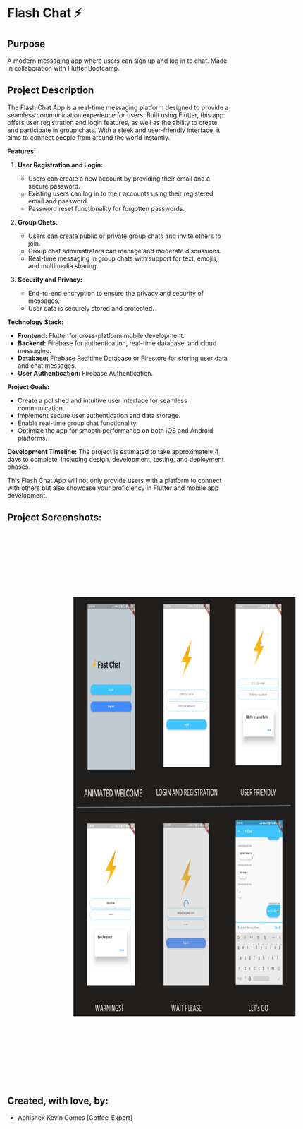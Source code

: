  

<h1> Flash Chat ⚡️ </h1> 

##   Purpose
A modern messaging app where users can sign up and log in to chat.
Made in collaboration with Flutter Bootcamp.

## Project Description
The Flash Chat App is a real-time messaging platform designed to provide a seamless communication experience for users. Built using Flutter, this app offers user registration and login features, as well as the ability to create and participate in group chats. With a sleek and user-friendly interface, it aims to connect people from around the world instantly.


**Features:**

1. **User Registration and Login:**
   - Users can create a new account by providing their email and a secure password.
   - Existing users can log in to their accounts using their registered email and password.
   - Password reset functionality for forgotten passwords.

2. **Group Chats:**
   - Users can create public or private group chats and invite others to join.
   - Group chat administrators can manage and moderate discussions.
   - Real-time messaging in group chats with support for text, emojis, and multimedia sharing.

3. **Security and Privacy:**
   - End-to-end encryption to ensure the privacy and security of messages.
   - User data is securely stored and protected.


**Technology Stack:**
- **Frontend:** Flutter for cross-platform mobile development.
- **Backend:** Firebase for authentication, real-time database, and cloud messaging.
- **Database:** Firebase Realtime Database or Firestore for storing user data and chat messages.
- **User Authentication:** Firebase Authentication.

**Project Goals:**
- Create a polished and intuitive user interface for seamless communication.
- Implement secure user authentication and data storage.
- Enable real-time group chat functionality.
- Optimize the app for smooth performance on both iOS and Android platforms.

**Development Timeline:**
The project is estimated to take approximately 4 days to complete, including design, development, testing, and deployment phases.

This Flash Chat App will not only provide users with a platform to connect with others but also showcase your proficiency in Flutter and mobile app development.

## Project Screenshots:

<div style="display: flex;">
        <img src="https://github.com/Coffee-Expert/Flash-Chat-Kevin/blob/master/images/flash%20caht.png" alt="Image 3" width="900" height="950" style="padding: 100px; margin: 50px">
     </div>


 
## Created, with love, by:
<ul>
  <li>  Abhishek Kevin Gomes  [Coffee-Expert]  </li> 
</ul>


 


